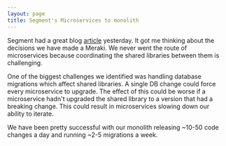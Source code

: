 ```yaml
---
layout: page
title: Segment's Microservices to monolith
---
```


Segment had a great blog [article](https://segment.com/blog/goodbye-microservices/) yesterday.
It got me thinking about the decisions we have made a Meraki. We never went the route of
microservices because coordinating the shared libraries between them is challenging.

One of the biggest challenges we identified was handling database migrations which affect
shared libraries. A single DB change could force every microservice to upgrade. The effect
of this could be worse if a microservice hadn't upgraded the shared library to a version that
had a breaking change. This could result in microservices slowing down our ability to iterate.

We have been pretty successful with our monolith releasing ~10-50 code changes a day and running
~2-5 migrations a week.

